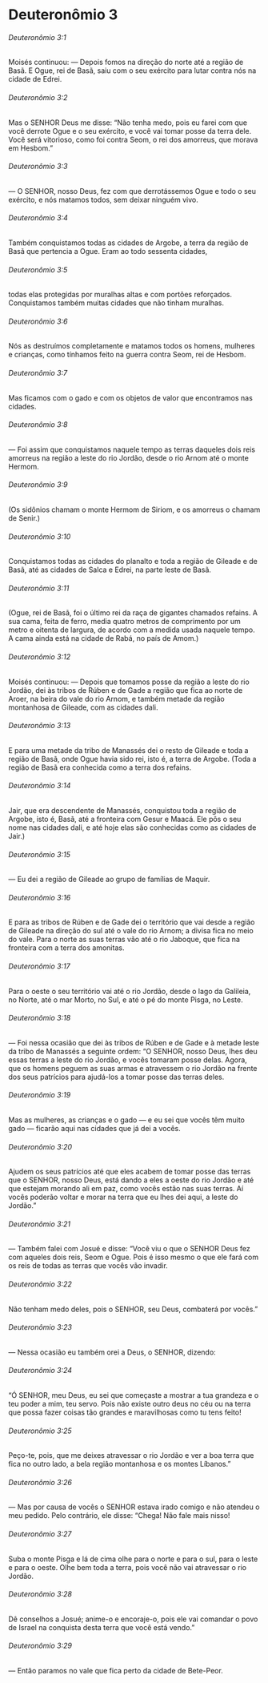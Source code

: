 # Deuteronômio 3

###### Deuteronômio 3:1

Moisés continuou: — Depois fomos na direção do norte até a região de Basã. E Ogue, rei de Basã, saiu com o seu exército para lutar contra nós na cidade de Edrei.

###### Deuteronômio 3:2

Mas o SENHOR Deus me disse: “Não tenha medo, pois eu farei com que você derrote Ogue e o seu exército, e você vai tomar posse da terra dele. Você será vitorioso, como foi contra Seom, o rei dos amorreus, que morava em Hesbom.”

###### Deuteronômio 3:3

— O SENHOR, nosso Deus, fez com que derrotássemos Ogue e todo o seu exército, e nós matamos todos, sem deixar ninguém vivo.

###### Deuteronômio 3:4

Também conquistamos todas as cidades de Argobe, a terra da região de Basã que pertencia a Ogue. Eram ao todo sessenta cidades,

###### Deuteronômio 3:5

todas elas protegidas por muralhas altas e com portões reforçados. Conquistamos também muitas cidades que não tinham muralhas.

###### Deuteronômio 3:6

Nós as destruímos completamente e matamos todos os homens, mulheres e crianças, como tínhamos feito na guerra contra Seom, rei de Hesbom.

###### Deuteronômio 3:7

Mas ficamos com o gado e com os objetos de valor que encontramos nas cidades.

###### Deuteronômio 3:8

— Foi assim que conquistamos naquele tempo as terras daqueles dois reis amorreus na região a leste do rio Jordão, desde o rio Arnom até o monte Hermom.

###### Deuteronômio 3:9

(Os sidônios chamam o monte Hermom de Siriom, e os amorreus o chamam de Senir.)

###### Deuteronômio 3:10

Conquistamos todas as cidades do planalto e toda a região de Gileade e de Basã, até as cidades de Salca e Edrei, na parte leste de Basã.

###### Deuteronômio 3:11

(Ogue, rei de Basã, foi o último rei da raça de gigantes chamados refains. A sua cama, feita de ferro, media quatro metros de comprimento por um metro e oitenta de largura, de acordo com a medida usada naquele tempo. A cama ainda está na cidade de Rabá, no país de Amom.)

###### Deuteronômio 3:12

Moisés continuou: — Depois que tomamos posse da região a leste do rio Jordão, dei às tribos de Rúben e de Gade a região que fica ao norte de Aroer, na beira do vale do rio Arnom, e também metade da região montanhosa de Gileade, com as cidades dali.

###### Deuteronômio 3:13

E para uma metade da tribo de Manassés dei o resto de Gileade e toda a região de Basã, onde Ogue havia sido rei, isto é, a terra de Argobe. (Toda a região de Basã era conhecida como a terra dos refains.

###### Deuteronômio 3:14

Jair, que era descendente de Manassés, conquistou toda a região de Argobe, isto é, Basã, até a fronteira com Gesur e Maacá. Ele pôs o seu nome nas cidades dali, e até hoje elas são conhecidas como as cidades de Jair.)

###### Deuteronômio 3:15

— Eu dei a região de Gileade ao grupo de famílias de Maquir.

###### Deuteronômio 3:16

E para as tribos de Rúben e de Gade dei o território que vai desde a região de Gileade na direção do sul até o vale do rio Arnom; a divisa fica no meio do vale. Para o norte as suas terras vão até o rio Jaboque, que fica na fronteira com a terra dos amonitas.

###### Deuteronômio 3:17

Para o oeste o seu território vai até o rio Jordão, desde o lago da Galileia, no Norte, até o mar Morto, no Sul, e até o pé do monte Pisga, no Leste.

###### Deuteronômio 3:18

— Foi nessa ocasião que dei às tribos de Rúben e de Gade e à metade leste da tribo de Manassés a seguinte ordem: “O SENHOR, nosso Deus, lhes deu essas terras a leste do rio Jordão, e vocês tomaram posse delas. Agora, que os homens peguem as suas armas e atravessem o rio Jordão na frente dos seus patrícios para ajudá-los a tomar posse das terras deles.

###### Deuteronômio 3:19

Mas as mulheres, as crianças e o gado — e eu sei que vocês têm muito gado — ficarão aqui nas cidades que já dei a vocês.

###### Deuteronômio 3:20

Ajudem os seus patrícios até que eles acabem de tomar posse das terras que o SENHOR, nosso Deus, está dando a eles a oeste do rio Jordão e até que estejam morando ali em paz, como vocês estão nas suas terras. Aí vocês poderão voltar e morar na terra que eu lhes dei aqui, a leste do Jordão.”

###### Deuteronômio 3:21

— Também falei com Josué e disse: “Você viu o que o SENHOR Deus fez com aqueles dois reis, Seom e Ogue. Pois é isso mesmo o que ele fará com os reis de todas as terras que vocês vão invadir.

###### Deuteronômio 3:22

Não tenham medo deles, pois o SENHOR, seu Deus, combaterá por vocês.”

###### Deuteronômio 3:23

— Nessa ocasião eu também orei a Deus, o SENHOR, dizendo:

###### Deuteronômio 3:24

“Ó SENHOR, meu Deus, eu sei que começaste a mostrar a tua grandeza e o teu poder a mim, teu servo. Pois não existe outro deus no céu ou na terra que possa fazer coisas tão grandes e maravilhosas como tu tens feito!

###### Deuteronômio 3:25

Peço-te, pois, que me deixes atravessar o rio Jordão e ver a boa terra que fica no outro lado, a bela região montanhosa e os montes Líbanos.”

###### Deuteronômio 3:26

— Mas por causa de vocês o SENHOR estava irado comigo e não atendeu o meu pedido. Pelo contrário, ele disse: “Chega! Não fale mais nisso!

###### Deuteronômio 3:27

Suba o monte Pisga e lá de cima olhe para o norte e para o sul, para o leste e para o oeste. Olhe bem toda a terra, pois você não vai atravessar o rio Jordão.

###### Deuteronômio 3:28

Dê conselhos a Josué; anime-o e encoraje-o, pois ele vai comandar o povo de Israel na conquista desta terra que você está vendo.”

###### Deuteronômio 3:29

— Então paramos no vale que fica perto da cidade de Bete-Peor.

